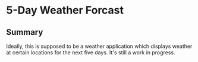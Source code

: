 # 5-Day Weather Forcast

## Summary

Ideally, this is supposed to be a weather application which displays weather at certain locations for the next five days. It's still a work in progress.